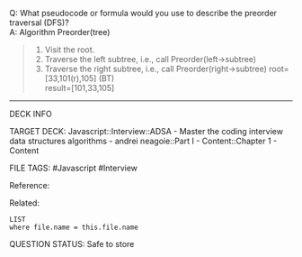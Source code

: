 Q: What pseudocode or formula would you use to describe the preorder traversal (DFS)?  
A: Algorithm Preorder(tree)
> 1. Visit the root.
> 2. Traverse the left subtree, i.e., call Preorder(left->subtree)
> 3. Traverse the right subtree, i.e., call Preorder(right->subtree)
root=[33,101(r),105] (BT)  
result=[101,33,105]
<!--ID: 1693659888318-->

---

DECK INFO

TARGET DECK: Javascript::Interview::ADSA - Master the coding interview data structures algorithms - andrei neagoie::Part I - Content::Chapter 1 - Content

FILE TAGS: #Javascript #Interview

Reference:

Related:

```dataview
LIST
where file.name = this.file.name
```


QUESTION STATUS: Safe to store